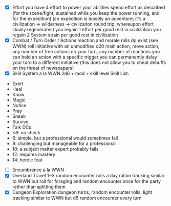 - [x] Effort
you have 4 effort to power your abilities
spend effort as described (for the scene/fight, sustained while you keep the power running,  and for the expedition)
(an expedition is loosely an adventure; it's a civilization -> wilderness -> civlizaiton round trip, whereupon effort slowly regenerates)
you regain 1 effort per good rest in civilization
you regain 2 System strain per good rest in civilization
- [x] Combat / Turn Order / Actions
reaction and morale rolls do exist (see WWN)
roll initiative with an unmodified d20
main action, move action, any number of free actions on your turn, any number of reactions
you can hold an action with a specific trigger
you can permanently delay your turn to a different initiative (this does not allow you to cheat debuffs on the threat of newspapers)
- [x] Skill System
a la WWN
2d6 + mod + skill level
Skill List:
- Exert
- Heal
- Know
- Magic
- Notice
- Pray
- Sneak
- Survive
- Talk
DCs:
- <6: no check
- 6: simple, but a professional would sometimes fail
- 8: challenging but manageable for a professional
- 10: a subject matter expert probably fails
- 12: requires mastery
- 14: heroic feat
- [ ] Encumbrance
a la WWN
- [x] Overland Travel
1~3 random encounter rolls a day
ration tracking
similar to WWN but roll for foraging and random encounter once for the party rather than splitting them
- [x] Dungeon Exploration
dungeon turns, random encounter rolls, light tracking
similar to WWN but d6 random encounter every turn